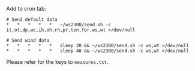 Add to cron tab:

 ```
# Send default data
*   *   *   *   *   ~/ws2300/send.sh -c it,ot,dp,wc,ih,oh,rh,pr,ten,for,ws,wt >/dev/null

# Send wind data
*   *   *   *   *   sleep 20 && ~/ws2300/send.sh -c ws,wt >/dev/null
*   *   *   *   *   sleep 40 && ~/ws2300/send.sh -c ws,wt >/dev/null
 ```

Please refer for the keys to `measures.txt`.
